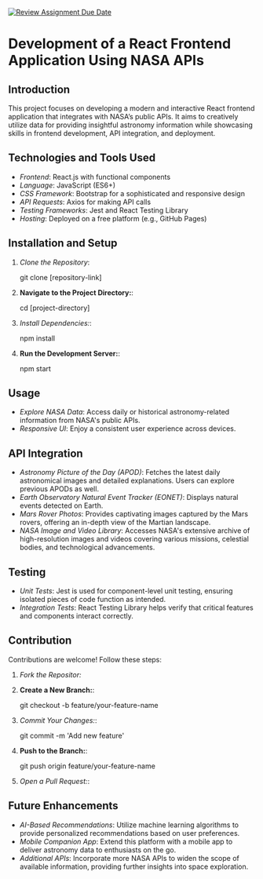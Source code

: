 [![Review Assignment Due Date](https://classroom.github.com/assets/deadline-readme-button-24ddc0f5d75046c5622901739e7c5dd533143b0c8e959d652212380cedb1ea36.svg)](https://classroom.github.com/a/V1F4A3D5)


# Development of a React Frontend Application Using NASA APIs

## Introduction
This project focuses on developing a modern and interactive React frontend application that integrates with NASA’s public APIs. It aims to creatively utilize data for providing insightful astronomy information while showcasing skills in frontend development, API integration, and deployment.

## Technologies and Tools Used
- *Frontend*: React.js with functional components
- *Language*: JavaScript (ES6+)
- *CSS Framework*: Bootstrap for a sophisticated and responsive design
- *API Requests*: Axios for making API calls
- *Testing Frameworks*: Jest and React Testing Library
- *Hosting*: Deployed on a free platform (e.g., GitHub Pages)

## Installation and Setup
1. *Clone the Repository*:
   
   git clone [repository-link]
2. **Navigate to the Project Directory:**:
   
   cd [project-directory]
3. *Install Dependencies:*:
   
   npm install
4. **Run the Development Server:**:
   
   npm start

## Usage
- *Explore NASA Data*: Access daily or historical astronomy-related information from NASA's public APIs.
- *Responsive UI*: Enjoy a consistent user experience across devices.

## API Integration
- *Astronomy Picture of the Day (APOD)*: Fetches the latest daily astronomical images and detailed explanations. Users can explore previous APODs as well.
- *Earth Observatory Natural Event Tracker (EONET)*: Displays natural events detected on Earth.
- *Mars Rover Photos*: Provides captivating images captured by the Mars rovers, offering an in-depth view of the Martian landscape.
- *NASA Image and Video Library*: Accesses NASA's extensive archive of high-resolution images and videos covering various missions, celestial bodies, and technological advancements.

## Testing
- *Unit Tests*: Jest is used for component-level unit testing, ensuring isolated pieces of code function as intended.
- *Integration Tests*: React Testing Library helps verify that critical features and components interact correctly.

## Contribution
Contributions are welcome! Follow these steps:

1. *Fork the Repositor:*
   
2. **Create a New Branch:**:
   
   git checkout -b feature/your-feature-name
3. *Commit Your Changes:*:
   
   git commit -m 'Add new feature'
4. **Push to the Branch:**:
   
   git push origin feature/your-feature-name
5. *Open a Pull Request:*:
  

## Future Enhancements
- *AI-Based Recommendations*: Utilize machine learning algorithms to provide personalized recommendations based on user preferences.
- *Mobile Companion App*: Extend this platform with a mobile app to deliver astronomy data to enthusiasts on the go.
- *Additional APIs*: Incorporate more NASA APIs to widen the scope of available information, providing further insights into space exploration.
